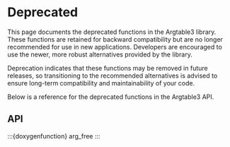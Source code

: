 # Deprecated

This page documents the deprecated functions in the Argtable3 library. These
functions are retained for backward compatibility but are no longer recommended
for use in new applications. Developers are encouraged to use the newer, more
robust alternatives provided by the library.

Deprecation indicates that these functions may be removed in future releases, so
transitioning to the recommended alternatives is advised to ensure long-term
compatibility and maintainability of your code.

Below is a reference for the deprecated functions in the Argtable3 API.

## API

:::{doxygenfunction} arg_free
:::
